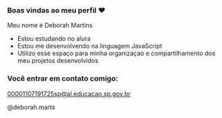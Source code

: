 ### Boas vindas ao meu perfil ❤️

Meu nome é Deborah Martins 

- Estou estudando no alura
- Estou me desenvolvendo na linguagem JavaScript
- Utilizo esse espaço para minha organizaçao e compartilhamento dos meu projetos desenvolvidos 

### Você entrar em contato comigo: 

00001107191725sp@al.educacao.sp.gov.br

@deborah.marts

![]()

